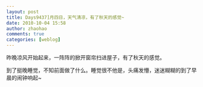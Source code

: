 ```yaml
---
layout: post
title: Days9437]月四日，天气清凉，有了秋天的感觉~
date: 2010-10-04 15:58
author: zhaohao
comments: true
categories: [weblog]
---
```

昨晚凉风开始起来，一阵阵的掀开窗帘扫进屋子，有了秋天的感觉。

到了挺晚睡觉，不知前面做了什么。睡觉很不他是，头痛发懵，迷迷糊糊的到了早晨的闹钟响起~
